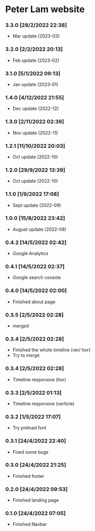 # Peter Lam website

### 3.3.0 [28/2/2022 22:38]

- Mar update (2023-03)

### 3.2.0 [2/2/2022 20:13]

- Feb update (2023-02)

### 3.1.0 [5/1/2022 09:13]

- Jan update (2023-01)

### 1.4.0 [4/12/2022 21:55]

- Dec update (2022-12)

### 1.3.0 [2/11/2022 02:39]

- Nov update (2022-11)

### 1.2.1 [11/10/2022 20:03]

- Oct update (2022-10)

### 1.2.0 [29/9/2022 13:39]

- Oct update (2022-10)

### 1.1.0 [1/9/2022 17:08]

- Sept update (2022-09)

### 1.0.0 [15/8/2022 23:42]

- August update (2022-08)

### 0.4.2 [14/5/2022 02:42]

- Google Analytics

### 0.4.1 [14/5/2022 02:37]

- Google search console

### 0.4.0 [14/5/2022 02:00]

- Finished about page

### 0.3.5 [2/5/2022 02:28]

- merged

### 0.3.4 [2/5/2022 02:28]

- Finished the whole timeline (ver/ hor)
- Try to merge

### 0.3.4 [2/5/2022 02:28]

- Timeline responsive (hor)

### 0.3.3 [2/5/2022 01:13]

- Timeline responsive (verticle)

### 0.3.2 [1/5/2022 17:07]

- Try preload font

### 0.3.1 [24/4/2022 22:40]

- Fixed some bugs

### 0.3.0 [24/4/2022 21:25]

- Finished footer

### 0.2.0 [24/4/2022 09:53]

- Finished landing page
 
### 0.1.0 [24/4/2022 07:05]

- Finished Navbar